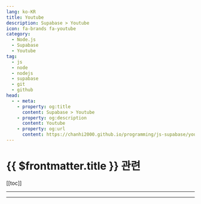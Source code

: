 ```yaml
---
lang: ko-KR
title: Youtube
description: Supabase > Youtube
icon: fa-brands fa-youtube
category:
  - Node.js
  - Supabase
  - Youtube
tag: 
  - js
  - node
  - nodejs
  - supabase
  - git
  - github
head:
  - - meta:
    - property: og:title
      content: Supabase > Youtube
    - property: og:description
      content: Youtube
    - property: og:url
      content: https://chanhi2000.github.io/programming/js-supabase/youtube.html
---
```


# {{ $frontmatter.title }} 관련

[[toc]]

---


---

<TagLinks />